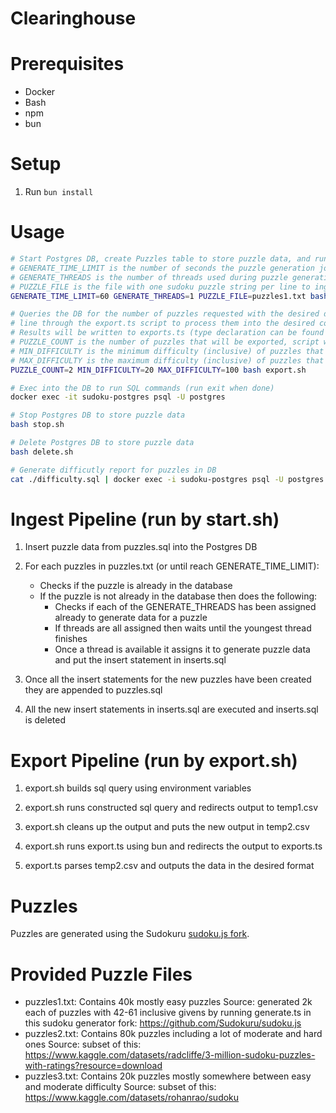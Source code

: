 # Clearinghouse

# Prerequisites

* Docker
* Bash
* npm
* bun

# Setup

1. Run `bun install`

# Usage

```bash
# Start Postgres DB, create Puzzles table to store puzzle data, and run ingest pipeline to load puzzle data
# GENERATE_TIME_LIMIT is the number of seconds the puzzle generation jobs can run before they wind down, defaults to 60
# GENERATE_THREADS is the number of threads used during puzzle generation (in addition to main thread), defaults to 1
# PUZZLE_FILE is the file with one sudoku puzzle string per line to ingest, defaults to puzzles1.txt
GENERATE_TIME_LIMIT=60 GENERATE_THREADS=1 PUZZLE_FILE=puzzles1.txt bash start.sh

# Queries the DB for the number of puzzles requested with the desired difficulty values and then runs each
# line through the export.ts script to process them into the desired compact Puzzle format used by Sudokuru Frontend local database
# Results will be written to exports.ts (type declaration can be found in Puzzle.type.ts)
# PUZZLE_COUNT is the number of puzzles that will be exported, script will fail if not enough puzzles in DB
# MIN_DIFFICULTY is the minimum difficulty (inclusive) of puzzles that will be considered for export
# MAX_DIFFICULTY is the maximum difficulty (inclusive) of puzzles that will be considered for export
PUZZLE_COUNT=2 MIN_DIFFICULTY=20 MAX_DIFFICULTY=100 bash export.sh

# Exec into the DB to run SQL commands (run exit when done)
docker exec -it sudoku-postgres psql -U postgres

# Stop Postgres DB to store puzzle data
bash stop.sh

# Delete Postgres DB to store puzzle data
bash delete.sh

# Generate difficutly report for puzzles in DB
cat ./difficulty.sql | docker exec -i sudoku-postgres psql -U postgres -d postgres > DifficultyReport.txt
```

# Ingest Pipeline (run by start.sh)

1. Insert puzzle data from puzzles.sql into the Postgres DB

2. For each puzzles in puzzles.txt (or until reach GENERATE_TIME_LIMIT):
	* Checks if the puzzle is already in the database
	* If the puzzle is not already in the database then does the following:
		* Checks if each of the GENERATE_THREADS has been assigned already to generate data for a puzzle
		* If threads are all assigned then waits until the youngest thread finishes
		* Once a thread is available it assigns it to generate puzzle data and put the insert statement in inserts.sql

3. Once all the insert statements for the new puzzles have been created they are appended to puzzles.sql

4. All the new insert statements in inserts.sql are executed and inserts.sql is deleted

# Export Pipeline (run by export.sh)

1. export.sh builds sql query using environment variables 

2. export.sh runs constructed sql query and redirects output to temp1.csv

3. export.sh cleans up the output and puts the new output in temp2.csv

4. export.sh runs export.ts using bun and redirects the output to exports.ts

5. export.ts parses temp2.csv and outputs the data in the desired format

# Puzzles

Puzzles are generated using the Sudokuru [sudoku.js fork](https://github.com/Sudokuru/sudoku.js).

# Provided Puzzle Files

- puzzles1.txt: Contains 40k mostly easy puzzles
  Source: generated 2k each of puzzles with 42-61 inclusive givens by running generate.ts in this sudoku generator fork: https://github.com/Sudokuru/sudoku.js
- puzzles2.txt: Contains 80k puzzles including a lot of moderate and hard ones
  Source: subset of this: https://www.kaggle.com/datasets/radcliffe/3-million-sudoku-puzzles-with-ratings?resource=download
- puzzles3.txt: Contains 20k puzzles mostly somewhere between easy and moderate difficulty
  Source: subset of this: https://www.kaggle.com/datasets/rohanrao/sudoku